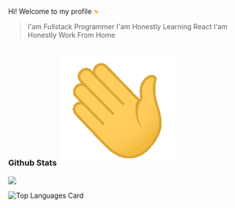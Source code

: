 <hi><span>Hi! Welcome to my profile <img width="10" src='/assets/gif/wave.gif'> </span></h1>

> I'am Fullstack Programmer
> I'am Honestly Learning React
> I'am Honestly Work From Home

### Github Stats ![Alt Text](/assets/gif/wave.gif)

<p>
    <img align='center' src='https://github-readme-stats.vercel.app/api?username=iqbaltahir1717&theme=github_dark&show_icons=true&count_private=true'>
</p>

![Top Languages Card](https://github-readme-stats.vercel.app/api/top-langs/?username=iqbaltahir1717&layout=compact)
